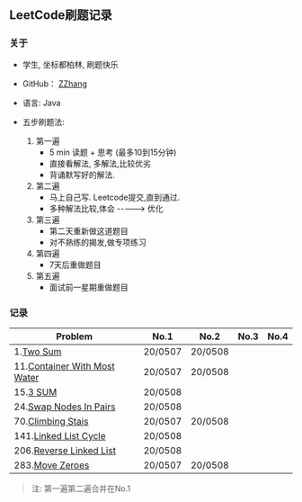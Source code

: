## LeetCode刷题记录

### 关于
- 学生, 坐标都柏林, 刷题快乐

- GitHub： [ZZhang](https://github.com/ZhongyanZHANG)

- 语言: Java

- 五步刷题法: 
  1. 第一遍
     * 5 min 读题 + 思考 (最多10到15分钟)
     * 直接看解法, 多解法,比较优劣
     * 背诵默写好的解法.
  2. 第二遍
      * 马上自己写. Leetcode提交,直到通过.
      * 多种解法比较,体会 -----> 优化
  3. 第三遍
       * 第二天重新做这道题目
       * 对不熟练的揭发,做专项练习
  4. 第四遍 
       * 7天后重做题目
  5. 第五遍
       * 面试前一星期重做题目

### 记录
| Problem    | No.1    | No.2 | No.3 | No.4 |
| ---------- | ------- | ---- | ---- | ---- |
| 1.[Two Sum](1_TwoSum/Solution.java) | 20/0507 |  20/0508    |      |      |
| 11.[Container With Most Water](11_Container_With_Most_Water/Solution.java) |  20/0507  |   20/0508   |      |      |
| 15.[3 SUM](15_3SUM/Solution.java) |   20/0508    |      |      |      |
| 24.[Swap Nodes In Pairs](24_Swap_Nodes_In_Pairs/Solution.java) |   20/0508    |    |      |      |
| 70.[Climbing Stais](70_ClimbingStairs/Solution.java) |   20/0507    |    20/0508  |      |      |
| 141.[Linked List Cycle](141_Linked_List_Cycle/Solution.java) | 20/0508  |      |      |      |
| 206.[Reverse Linked List](206_Reverse_Linked_List/Solution.java) | 20/0508  |      |      |      |
| 283.[Move Zeroes](283_MoveZeroes/Solution.java) | 20/0507  |    20/0508  |      |      |

> 注: 第一遍第二遍合并在No.1